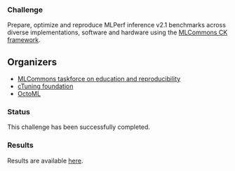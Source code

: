 ### Challenge

Prepare, optimize and reproduce MLPerf inference v2.1 benchmarks across diverse implementations, software and hardware
using the [MLCommons CK framework](https://github.com/mlcommons/ck).

## Organizers

* [MLCommons taskforce on education and reproducibility](https://cKnowledge.org/mlcommons-taskforce)
* [cTuning foundation](https://cTuning.org)
* [OctoML](https://octoml.ai)

### Status

This challenge has been successfully completed.

### Results

Results are available [here](https://access.cknowledge.org/playground/?action=experiments&tags=mlperf-inference,v2.1).

